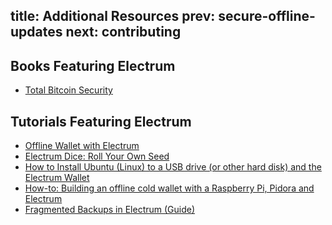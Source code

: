 title: Additional Resources
prev: secure-offline-updates
next: contributing
---

## Books Featuring Electrum

* [Total Bitcoin Security](http://www.totalbitcoinsecurity.com/)

## Tutorials Featuring Electrum

* [Offline Wallet with Electrum](http://pastebin.com/MZjbf23A)
* [Electrum Dice: Roll Your Own Seed](http://www.reddit.com/r/Bitcoin/comments/1r48ur/electrum_dice_pdf_roll_your_own_seed/)
* [How to Install Ubuntu (Linux) to a USB drive (or other hard disk) and the Electrum Wallet](http://www.watchonlywallet.com/ubuntu.php)
* [How-to: Building an offline cold wallet with a Raspberry Pi, Pidora and Electrum](http://www.reddit.com/r/Bitcoin/comments/1rrxe5/howto_building_an_offline_cold_wallet_with_a/)
* [Fragmented Backups in Electrum (Guide)](https://bitcointalk.org/index.php?topic=526381.0)
